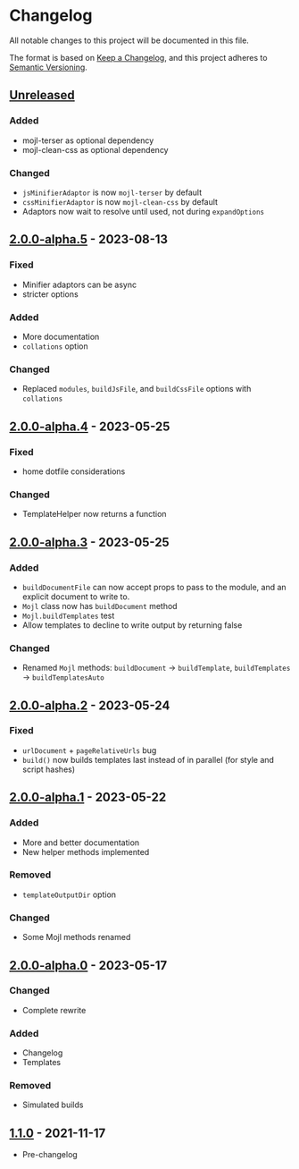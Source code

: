 # Changelog

All notable changes to this project will be documented in this file.

The format is based on [Keep a Changelog](https://keepachangelog.com/en/1.0.0/),
and this project adheres to [Semantic Versioning](https://semver.org/spec/v2.0.0.html).


## [Unreleased]

### Added
- mojl-terser as optional dependency
- mojl-clean-css as optional dependency

### Changed
- `jsMinifierAdaptor` is now `mojl-terser` by default
- `cssMinifierAdaptor` is now `mojl-clean-css` by default
- Adaptors now wait to resolve until used, not during `expandOptions`


## [2.0.0-alpha.5] - 2023-08-13

### Fixed
- Minifier adaptors can be async
- stricter options

### Added
- More documentation
- `collations` option

### Changed
- Replaced `modules`, `buildJsFile`, and `buildCssFile` options with `collations`


## [2.0.0-alpha.4] - 2023-05-25

### Fixed
- home dotfile considerations

### Changed
- TemplateHelper now returns a function


## [2.0.0-alpha.3] - 2023-05-25

### Added
- `buildDocumentFile` can now accept props to pass to the module, and an explicit document to write to.
- `Mojl` class now has `buildDocument` method
- `Mojl.buildTemplates` test
- Allow templates to decline to write output by returning false

### Changed
- Renamed `Mojl` methods: `buildDocument` -> `buildTemplate`, `buildTemplates` -> `buildTemplatesAuto`


## [2.0.0-alpha.2] - 2023-05-24

### Fixed
- `urlDocument` + `pageRelativeUrls` bug
- `build()` now builds templates last instead of in parallel (for style and script hashes)


## [2.0.0-alpha.1] - 2023-05-22

### Added

- More and better documentation
- New helper methods implemented

### Removed

- `templateOutputDir` option

### Changed

- Some Mojl methods renamed


## [2.0.0-alpha.0] - 2023-05-17

### Changed

- Complete rewrite

### Added

- Changelog
- Templates

### Removed

- Simulated builds


## [1.1.0] - 2021-11-17

- Pre-changelog


[unreleased]: https://github.com/thomasperi/mojl/compare/v2.0.0-alpha.5...2.0.0-alpha
[2.0.0-alpha.5]: https://github.com/thomasperi/mojl/compare/v2.0.0-alpha.4...v2.0.0-alpha.5
[2.0.0-alpha.4]: https://github.com/thomasperi/mojl/compare/v2.0.0-alpha.3...v2.0.0-alpha.4
[2.0.0-alpha.3]: https://github.com/thomasperi/mojl/compare/v2.0.0-alpha.2...v2.0.0-alpha.3
[2.0.0-alpha.2]: https://github.com/thomasperi/mojl/compare/v2.0.0-alpha.1...v2.0.0-alpha.2
[2.0.0-alpha.1]: https://github.com/thomasperi/mojl/compare/v2.0.0-alpha.0...v2.0.0-alpha.1
[2.0.0-alpha.0]: https://github.com/thomasperi/mojl/compare/v1.1.0...v2.0.0-alpha.0
[1.1.0]: https://github.com/thomasperi/mojl/releases/tag/v1.1.0
